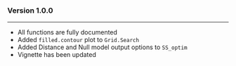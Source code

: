 ### Version 1.0.0
****
* All functions are fully documented
* Added `filled.contour` plot to `Grid.Search`
* Added Distance and Null model output options to `SS_optim`
* Vignette has been updated